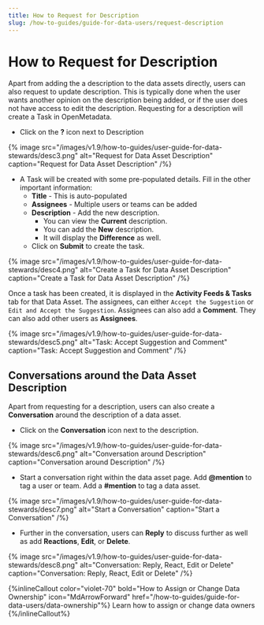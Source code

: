 ```yaml
---
title: How to Request for Description
slug: /how-to-guides/guide-for-data-users/request-description
---
```


# How to Request for Description

Apart from adding the a description to the data assets directly, users can also request to update description. This is typically done when the user wants another opinion on the description being added, or if the user does not have access to edit the description. Requesting for a description will create a Task in OpenMetadata.

- Click on the **?** icon next to Description

{% image
src="/images/v1.9/how-to-guides/user-guide-for-data-stewards/desc3.png"
alt="Request for Data Asset Description"
caption="Request for Data Asset Description"
/%}

- A Task will be created with some pre-populated details. Fill in the other important information:
  - **Title** - This is auto-populated
  - **Assignees** - Multiple users or teams can be added
  - **Description** - Add the new description. 
    - You can view the **Current** description. 
    - You can add the **New** description.
    - It will display the **Difference** as well.
  - Click on **Submit** to create the task.

{% image
src="/images/v1.9/how-to-guides/user-guide-for-data-stewards/desc4.png"
alt="Create a Task for Data Asset Description"
caption="Create a Task for Data Asset Description"
/%}

Once a task has been created, it is displayed in the **Activity Feeds & Tasks** tab for that Data Asset. The assignees, can either `Accept the Suggestion` or `Edit and Accept the Suggestion`. Assignees can also add a **Comment**. They can also add other users as **Assignees**.

{% image
src="/images/v1.9/how-to-guides/user-guide-for-data-stewards/desc5.png"
alt="Task: Accept Suggestion and Comment"
caption="Task: Accept Suggestion and Comment"
/%}

## Conversations around the Data Asset Description

Apart from requesting for a description, users can also create a **Conversation** around the description of a data asset.
- Click on the **Conversation** icon next to the description.

{% image
src="/images/v1.9/how-to-guides/user-guide-for-data-stewards/desc6.png"
alt="Conversation around Description"
caption="Conversation around Description"
/%}

- Start a conversation right within the data asset page. Add **@mention** to tag a user or team. Add a **#mention** to tag a data asset.

{% image
src="/images/v1.9/how-to-guides/user-guide-for-data-stewards/desc7.png"
alt="Start a Conversation"
caption="Start a Conversation"
/%}

- Further in the conversation, users can **Reply** to discuss further as well as add **Reactions**, **Edit**, or **Delete**.

{% image
src="/images/v1.9/how-to-guides/user-guide-for-data-stewards/desc8.png"
alt="Conversation: Reply, React, Edit or Delete"
caption="Conversation: Reply, React, Edit or Delete"
/%}

{%inlineCallout
  color="violet-70"
  bold="How to Assign or Change Data Ownership"
  icon="MdArrowForward"
  href="/how-to-guides/guide-for-data-users/data-ownership"%}
  Learn how to assign or change data owners
{%/inlineCallout%}